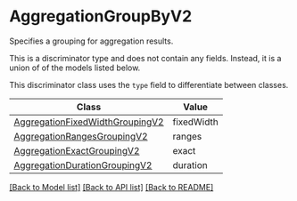 # AggregationGroupByV2

Specifies a grouping for aggregation results.

This is a discriminator type and does not contain any fields. Instead, it is a union
of of the models listed below.

This discriminator class uses the `type` field to differentiate between classes.

| Class | Value
| ------------ | -------------
[AggregationFixedWidthGroupingV2](AggregationFixedWidthGroupingV2.md) | fixedWidth
[AggregationRangesGroupingV2](AggregationRangesGroupingV2.md) | ranges
[AggregationExactGroupingV2](AggregationExactGroupingV2.md) | exact
[AggregationDurationGroupingV2](AggregationDurationGroupingV2.md) | duration


[[Back to Model list]](../../../README.md#models-v1-link) [[Back to API list]](../../README.md#documentation-for-api-endpoints) [[Back to README]](../../README.md)
